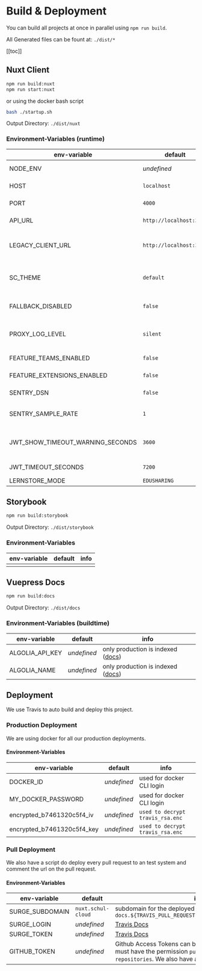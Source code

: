 <!-- markdownlint-disable MD037 -->

# Build & Deployment

You can build all projects at once in parallel using `npm run build`.

All Generated files can be fount at: `./dist/*`

[[toc]]

## Nuxt Client

```bash
npm run build:nuxt
npm run start:nuxt
```

or using the docker bash script

```bash
bash ./startup.sh
```

Output Directory: `./dist/nuxt`

### Environment-Variables (runtime)

| env-variable | default | info |
| --- | --- | --- |
| NODE_ENV | _undefined_ | Possible Values: `development`, `production` |
| HOST | `localhost` | HOST where the project should be served |
| PORT | `4000` | PORT where the project should be served |
| API_URL | `http://localhost:3030` | URL to [schulcloud-server](https://github.com/schul-cloud/schulcloud-server) |
| LEGACY_CLIENT_URL | `http://localhost:3100` | URL to proxy legacy requests to. Required unless `FALLBACK_DISABLED=true`. |
| SC_THEME | `default` | Each theme has a seperate folder. See [theming](../2-Styles/3-Theming.md) for more details. |
| FALLBACK_DISABLED | `false` | disables the legacy client and serves only vue pages. |
| PROXY_LOG_LEVEL | `silent` | Loglevel of the legacy proxy. Allowed values: `debug`, `info`, `warn`, `error`, `silent` |
| FEATURE_TEAMS_ENABLED | `false` | Enables Teams feature in sidebar |
| FEATURE_EXTENSIONS_ENABLED | `false` | Enables Add-Ons in sidebar. Just for N21! |
| SENTRY_DSN | `false` | If set, errors are reported to sentry. |
| SENTRY_SAMPLE_RATE | `1` | If smaller than 1 but bigger than 0, not all events are reported. |
| JWT_SHOW_TIMEOUT_WARNING_SECONDS | `3600` | from this remaining time on the autologout warning is displayed to the user |
| JWT_TIMEOUT_SECONDS | `7200` | Time a inactivity user's sessions remains active |
| LERNSTORE_MODE | `EDUSHARING` | Enable edusharing |

## Storybook

```bash
npm run build:storybook
```

Output Directory: `./dist/storybook`

### Environment-Variables

| env-variable | default | info |
| ------------ | ------- | ---- |
|              |         |      |

## Vuepress Docs

```bash
npm run build:docs
```

Output Directory: `./dist/docs`

### Environment-Variables (buildtime)

| env-variable | default | info |
| --- | --- | --- |
| ALGOLIA_API_KEY | _undefined_ | only production is indexed ([docs](https://vuepress.vuejs.org/default-theme-config/#algolia-search)) |
| ALGOLIA_NAME | _undefined_ | only production is indexed ([docs](https://vuepress.vuejs.org/default-theme-config/#algolia-search)) |

## Deployment

We use Travis to auto build and deploy this project.

### Production Deployment

We are using docker for all our production deployments.

#### Environment-Variables

| env-variable               | default     | info                             |
| -------------------------- | ----------- | -------------------------------- |
| DOCKER_ID                  | _undefined_ | used for docker CLI login        |
| MY_DOCKER_PASSWORD         | _undefined_ | used for docker CLI login        |
| encrypted_b7461320c5f4_iv  | _undefined_ | `used to decrypt travis_rsa.enc` |
| encrypted_b7461320c5f4_key | _undefined_ | `used to decrypt travis_rsa.enc` |

### Pull Deployment

We also have a script do deploy every pull request to an test system and comment the url on the pull request.

#### Environment-Variables

| env-variable | default | info |
| --- | --- | --- |
| SURGE_SUBDOMAIN | `nuxt.schul-cloud` | subdomain for the deployed systems `docs.${TRAVIS_PULL_REQUEST}.${SURGE_SUBDOMAIN}.surge.sh` |
| SURGE_LOGIN | _undefined_ | [Travis Docs](https://docs.travis-ci.com/user/deployment/surge/#environment-variables) |
| SURGE_TOKEN | _undefined_ | [Travis Docs](https://docs.travis-ci.com/user/deployment/surge/#environment-variables) |
| GITHUB_TOKEN | _undefined_ | Github Access Tokens can be generated [here](https://github.com/settings/tokens). The Token must have the permission `public_repo - Access public repositories`. We also have a [Bot Account](https://github.com/schul-cloud-bot) for that purpose. |
